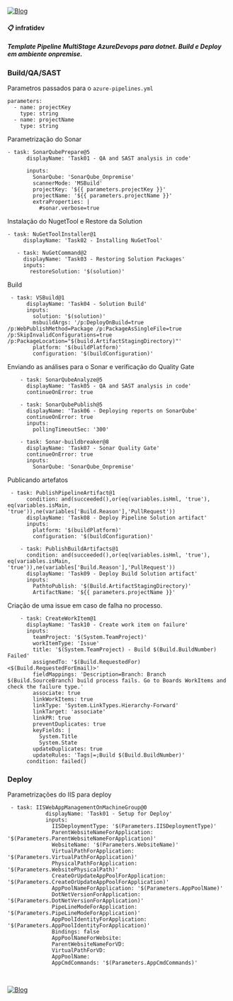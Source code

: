 [![Blog](https://img.shields.io/website?down_color=blue&down_message=infrati.dev&label=Blog&logo=ghost&logoColor=green&style=for-the-badge&up_color=blue&up_message=infrati.dev&url=https%3A%2F%2Finfrati.dev)](https://infrati.dev)

#### 📋 infratidev

##### Template Pipeline MultiStage AzureDevops para dotnet. Build e Deploy em ambiente onpremise.

### Build/QA/SAST

Parametros passados para o ```azure-pipelines.yml```

~~~
parameters:
  - name: projectKey
    type: string
  - name: projectName
    type: string
~~~

Parametrização do Sonar

~~~
- task: SonarQubePrepare@5
      displayName: 'Task01 - QA and SAST analysis in code'

      inputs:
        SonarQube: 'SonarQube_Onpremise'
        scannerMode: 'MSBuild'
        projectKey: '${{ parameters.projectKey }}'
        projectName: '${{ parameters.projectName }}'
        extraProperties: |
          #sonar.verbose=true
~~~

Instalação do NugetTool e Restore da Solution

 ~~~
- task: NuGetToolInstaller@1
      displayName: 'Task02 - Installing NuGetTool'

    - task: NuGetCommand@2
      displayName: 'Task03 - Restoring Solution Packages'
      inputs:
        restoreSolution: '$(solution)'
 ~~~

Build 

~~~
 - task: VSBuild@1
      displayName: 'Task04 - Solution Build' 
      inputs:
        solution: '$(solution)'
        msbuildArgs: '/p:DeployOnBuild=true /p:WebPublishMethod=Package /p:PackageAsSingleFile=true /p:SkipInvalidConfigurations=true /p:PackageLocation="$(build.ArtifactStagingDirectory)"'
        platform: '$(buildPlatform)'
        configuration: '$(buildConfiguration)'
~~~

Enviando as análises para o Sonar e verificação do Quality Gate

~~~
    - task: SonarQubeAnalyze@5
      displayName: 'Task05 - QA and SAST analysis in code' 
      continueOnError: true

    - task: SonarQubePublish@5
      displayName: 'Task06 - Deploying reports on SonarQube'
      continueOnError: true 
      inputs:
        pollingTimeoutSec: '300'
    
    - task: Sonar-buildbreaker@8
      displayName: 'Task07 - Sonar Quality Gate' 
      continueOnError: true
      inputs:
        SonarQube: 'SonarQube_Onpremise'  
~~~

Publicando artefatos

~~~
 - task: PublishPipelineArtifact@1
      condition: and(succeeded(),or(eq(variables.isHml, 'true'), eq(variables.isMain, 'true')),ne(variables['Build.Reason'],'PullRequest'))  
      displayName: 'Task08 - Deploy Pipeline Solution artifact'
      inputs:
        platform: '$(buildPlatform)'
        configuration: '$(buildConfiguration)'

    - task: PublishBuildArtifacts@1
      condition: and(succeeded(),or(eq(variables.isHml, 'true'), eq(variables.isMain, 'true')),ne(variables['Build.Reason'],'PullRequest'))  
      displayName: 'Task09 - Deploy Build Solution artifact'
      inputs:
        PathtoPublish: '$(Build.ArtifactStagingDirectory)'
        ArtifactName: '${{ parameters.projectName }}' 
~~~

Criação de uma issue em caso de falha no processo.

~~~
    - task: CreateWorkItem@1
      displayName: 'Task10 - Create work item on failure' 
      inputs:
        teamProject: '$(System.TeamProject)'
        workItemType: 'Issue'
        title: '$(System.TeamProject) - Build $(Build.BuildNumber) Failed'
        assignedTo: '$(Build.RequestedFor) <$(Build.RequestedForEmail)>'
        fieldMappings: 'Description=Branch: Branch $(Build.SourceBranch) build process fails. Go to Boards WorkItems and check the failure type.'
        associate: true
        linkWorkItems: true
        linkType: 'System.LinkTypes.Hierarchy-Forward'
        linkTarget: 'associate'
        linkPR: true
        preventDuplicates: true
        keyFields: |
          System.Title
          System.State
        updateDuplicates: true
        updateRules: 'Tags|=;Build $(Build.BuildNumber)'
      condition: failed()
~~~

### Deploy

Parametrizações do IIS para deploy

~~~
 - task: IISWebAppManagementOnMachineGroup@0
            displayName: 'Task01 - Setup for Deploy'
            inputs:
              IISDeploymentType: '$(Parameters.IISDeploymentType)'
              ParentWebsiteNameForApplication: '$(Parameters.ParentWebsiteNameForApplication)'
              WebsiteName: '$(Parameters.WebsiteName)'
              VirtualPathForApplication: '$(Parameters.VirtualPathForApplication)'
              PhysicalPathForApplication: '$(Parameters.WebsitePhysicalPath)'
              CreateOrUpdateAppPoolForApplication: '$(Parameters.CreateOrUpdateAppPoolForApplication)'
              AppPoolNameForApplication: '$(Parameters.AppPoolName)'
              DotNetVersionForApplication: '$(Parameters.DotNetVersionForApplication)'
              PipeLineModeForApplication: '$(Parameters.PipeLineModeForApplication)'
              AppPoolIdentityForApplication: '$(Parameters.AppPoolIdentityForApplication)'
              Bindings: false
              AppPoolNameForWebsite: 
              ParentWebsiteNameForVD: 
              VirtualPathForVD: 
              AppPoolName:
              AppCmdCommands: '$(Parameters.AppCmdCommands)'
~~~ 



<br>

[![Blog](https://img.shields.io/website?down_color=blue&down_message=infrati.dev&label=Blog&logo=ghost&logoColor=green&style=for-the-badge&up_color=blue&up_message=infrati.dev&url=https%3A%2F%2Finfrati.dev)](https://infrati.dev)
